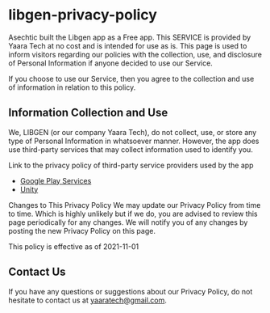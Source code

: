 # libgen-privacy-policy

Asechtic built the Libgen app as a Free app. This SERVICE is provided by Yaara Tech at no cost and is intended for use as is.
This page is used to inform visitors regarding our policies with the collection, use, and disclosure of Personal Information if anyone decided to use our Service.

If you choose to use our Service, then you agree to the collection and use of information in relation to this policy.

## Information Collection and Use

We, LIBGEN (or our company Yaara Tech), do not collect, use, or store any type of Personal Information in whatsoever manner.
However, the app does use third-party services that may collect information used to identify you.

Link to the privacy policy of third-party service providers used by the app

- [Google Play Services](https://policies.google.com/privacy)
- [Unity](https://unity3d.com/legal/privacy-policy)
 
Changes to This Privacy Policy
We may update our Privacy Policy from time to time. Which is highly unlikely but if we do, you are advised to review this page periodically for any changes. We will notify you of any changes by posting the new Privacy Policy on this page.

This policy is effective as of 2021-11-01

## Contact Us

If you have any questions or suggestions about our Privacy Policy, do not hesitate to contact us at yaaratech@gmail.com.

